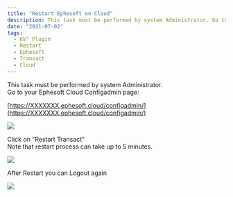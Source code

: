 ```yaml
---
title: "Restart Ephesoft on Cloud"
description: This task must be performed by system Administrator. Go to your Ephesoft Cloud Configadmin page. Restart Transact process can take up to 5 minutes.
date: "2021-07-02"
tags:
  - KV² Plugin
  - Restart
  - Ephesoft
  - Transact
  - Cloud
---
```


This task must be performed by system Administrator.  
Go to your Ephesoft Cloud Configadmin page:

[https://XXXXXXX.ephesoft.cloud/configadmin/](https://XXXXXXX.ephesoft.cloud/configadmin/)

![](/_images/doc2/Bildschirmfoto-2021-07-06-um-12.16.48-1024x531.png)

Click on "Restart Transact"  
Note that restart process can take up to 5 minutes.

![](/_images/doc2/image-2-1024x640-1.png)

After Restart you can Logout again

![](/_images/doc2/image-3-1024x640-1.png)
